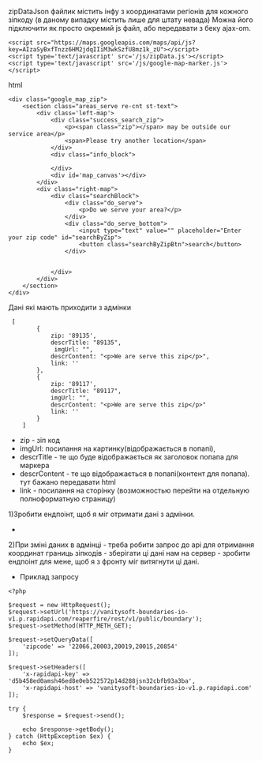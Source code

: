zipDataJson файлик містить інфу з координатами регіонів для кожного зіпкоду (в даному випадку містить лише для штату невада)
Можна його підключити як просто окремий js файл, або передавати з беку ajax-om. 
 
```
<script src="https://maps.googleapis.com/maps/api/js?key=AIzaSyBxfTnzz6HM2jdqIIiM3wkSzfU8mz1k_zU"></script>
<script type='text/javascript' src='/js/zipData.js'></script>
<script type='text/javascript' src='/js/google-map-marker.js'></script>

```

html
```
<div class="google_map_zip">
    <section class="areas_serve re-cnt st-text">
        <div class='left-map'>
            <div class="success_search_zip">
                <p><span class="zip"></span> may be outside our service area</p>
                <span>Please try another location</span>
            </div>
            <div class="info_block">

            </div>
            <div id='map_canvas'></div>
        </div>
        <div class="right-map">
            <div class="searchBlock">
                <div class="do_serve">
                    <p>Do we serve your area?</p>
                </div>
                <div class="do_serve_bottom">
                    <input type="text" value="" placeholder="Enter your zip code" id="searchByZip">
                    <button class="searchByZipBtn">search</button>
                </div>


            </div>
        </div>
    </section>
</div>

```

Дані які мають приходити з адмінки
```
 [
        {
            zip: '89135',
            descrTitle: "89135",
             imgUrl: "",
            descrContent: "<p>We are serve this zip</p>",
            link: ''
        },
        {
            zip: '89117',
            descrTitle: "89117",
            imgUrl: "",
            descrContent: "<p>We are serve this zip</p>"
            link: ''
        }
    ]
```
- zip - зіп код
- imgUrl: посилання на картинку(відображається в попапі),
- descrTitle - те що буде відображається як заголовок попапа для маркера
- descrContent - те що відображається в попапі(контент для попапа). тут бажано передавати html
- link - посилання на сторінку (возможностью перейти на отдельную полноформатную страницу) 

1)Зробити ендпоінт, щоб я міг отримати дані  з адмінки.

-
2)При зміні даних в адмінці - треба робити запрос до api для отримання координат границь зіпкодів - зберігати ці дані нам на сервер  - зробити ендпоінт для мене, щоб я з фронту міг витягнути ці дані. 
- Приклад запросу 
```
<?php

$request = new HttpRequest();
$request->setUrl('https://vanitysoft-boundaries-io-v1.p.rapidapi.com/reaperfire/rest/v1/public/boundary');
$request->setMethod(HTTP_METH_GET);

$request->setQueryData([
	'zipcode' => '22066,20003,20019,20015,20854'
]);

$request->setHeaders([
	'x-rapidapi-key' => 'd5b458ed0amsh46ed8e0eb522572p14d288jsn32cbfb93a3ba',
	'x-rapidapi-host' => 'vanitysoft-boundaries-io-v1.p.rapidapi.com'
]);

try {
	$response = $request->send();

	echo $response->getBody();
} catch (HttpException $ex) {
	echo $ex;
}
```
